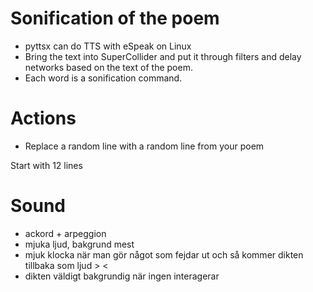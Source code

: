 # Sonification of the poem

- pyttsx can do TTS with eSpeak on Linux
- Bring the text into SuperCollider and put it through filters and delay networks based on the text of the poem.
- Each word is a sonification command.



# Actions

- Replace a random line with a random line from your poem

Start with 12 lines


# Sound

- ackord + arpeggion
- mjuka ljud, bakgrund mest
- mjuk klocka när man gör något som fejdar ut och så kommer dikten tillbaka som ljud > <
- dikten väldigt bakgrundig när ingen interagerar
